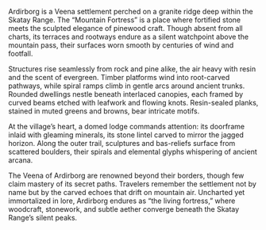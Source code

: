 Ardirborg is a Veena settlement perched on a granite ridge deep within the Skatay Range. The “Mountain Fortress” is a place where fortified stone meets the sculpted elegance of pinewood craft. Though absent from all charts, its terraces and rootways endure as a silent watchpoint above the mountain pass, their surfaces worn smooth by centuries of wind and footfall.

Structures rise seamlessly from rock and pine alike, the air heavy with resin and the scent of evergreen. Timber platforms wind into root-carved pathways, while spiral ramps climb in gentle arcs around ancient trunks. Rounded dwellings nestle beneath interlaced canopies, each framed by curved beams etched with leafwork and flowing knots. Resin-sealed planks, stained in muted greens and browns, bear intricate motifs.

At the village’s heart, a domed lodge commands attention: its doorframe inlaid with gleaming minerals, its stone lintel carved to mirror the jagged horizon. Along the outer trail, sculptures and bas-reliefs surface from scattered boulders, their spirals and elemental glyphs whispering of ancient arcana.

The Veena of Ardirborg are renowned beyond their borders, though few claim mastery of its secret paths. Travelers remember the settlement not by name but by the carved echoes that drift on mountain air. Uncharted yet immortalized in lore, Ardirborg endures as “the living fortress,” where woodcraft, stonework, and subtle aether converge beneath the Skatay Range’s silent peaks.